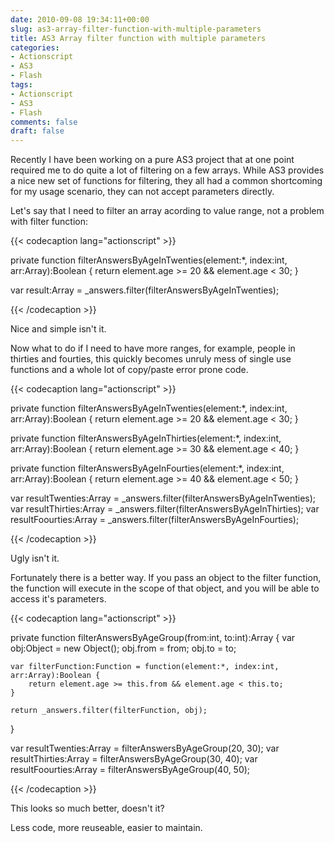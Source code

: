```yaml
---
date: 2010-09-08 19:34:11+00:00
slug: as3-array-filter-function-with-multiple-parameters
title: AS3 Array filter function with multiple parameters
categories:
- Actionscript
- AS3
- Flash
tags:
- Actionscript
- AS3
- Flash
comments: false
draft: false
---
```






Recently I have been working on a pure AS3 project that at one point required me to do quite a lot of filtering on a few arrays.
While AS3 provides a nice new set of functions for filtering, they all had a common shortcoming for my usage scenario, they can not accept parameters directly.
<!--more-->



Let's say that I need to filter an array acording to value range, not a problem with filter function:



{{< codecaption lang="actionscript" >}}

private function filterAnswersByAgeInTwenties(element:*, index:int, arr:Array):Boolean {
    return element.age >= 20 && element.age < 30;
}

var result:Array = _answers.filter(filterAnswersByAgeInTwenties);

{{< /codecaption >}}



Nice and simple isn't it.




Now what to do if I need to have more ranges, for example, people in thirties and fourties, this quickly becomes unruly mess of single use functions and a whole lot of copy/paste error prone code.



{{< codecaption lang="actionscript" >}}

private function filterAnswersByAgeInTwenties(element:*, index:int, arr:Array):Boolean {
    return element.age >= 20 && element.age < 30;
}

private function filterAnswersByAgeInThirties(element:*, index:int, arr:Array):Boolean {
    return element.age >= 30 && element.age < 40;
}

private function filterAnswersByAgeInFourties(element:*, index:int, arr:Array):Boolean {
    return element.age >= 40 && element.age < 50;
}

var resultTwenties:Array = _answers.filter(filterAnswersByAgeInTwenties);
var resultThirties:Array = _answers.filter(filterAnswersByAgeInThirties);
var resultFoourties:Array = _answers.filter(filterAnswersByAgeInFourties);


{{< /codecaption >}}



Ugly isn't it.






Fortunately there is a better way. If you pass an object to the filter function, the function will execute in the scope of that object, and you will be able to access it's parameters.



{{< codecaption lang="actionscript" >}}

private function filterAnswersByAgeGroup(from:int, to:int):Array {
    var obj:Object = new Object();
    obj.from = from;
    obj.to = to;

    var filterFunction:Function = function(element:*, index:int, arr:Array):Boolean {
        return element.age >= this.from && element.age < this.to;
    }

    return _answers.filter(filterFunction, obj);
}

var resultTwenties:Array = filterAnswersByAgeGroup(20, 30);
var resultThirties:Array = filterAnswersByAgeGroup(30, 40);
var resultFoourties:Array = filterAnswersByAgeGroup(40, 50);


{{< /codecaption >}}



This looks so much better, doesn't it?




Less code, more reuseable, easier to maintain.
